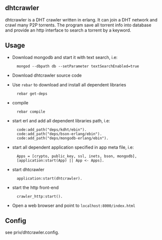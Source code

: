 ## dhtcrawler

dhtcrawler is a DHT crawler written in erlang. It can join a DHT network and crawl many P2P torrents. The program save all torrent info into database and provide an http interface to search a torrent by a keyword.

## Usage

* Download mongodb and start it with text search,  i.e:

        mongod --dbpath db --setParameter textSearchEnabled=true

* Download dhtcrawler source code
* Use `rebar` to download and install all dependent libraries

        rebar get-deps

* compile 

        rebar compile

* start erl and add all dependent libraries path, i.e:

        code:add_path("deps/kdht/ebin").
        code:add_path("deps/bson-erlang/ebin").
        code:add_path("deps/mongodb-erlang/ebin").

* start all dependent application specified in app meta file, i.e:

        Apps = [crypto, public_key, ssl, inets, bson, mongodb],	
        [application:start(App) || App <- Apps].
        
* start dhtcrawler

        application:start(dhtcrawler).

* start the http front-end

        crawler_http:start().

* Open a web browser and point to `localhost:8000/index.html`

## Config

see priv/dhtcrawler.config.

